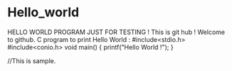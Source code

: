 # Hello_world
HELLO WORLD PROGRAM JUST FOR TESTING !
This is git hub !
Welcome to github.
C program to print Hello World :
#include<stdio.h>
#include<conio.h>
void main()
{
printf("Hello World !");
}

//This is sample.
